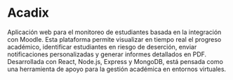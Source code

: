 ﻿# Acadix
Aplicación web para el monitoreo de estudiantes basada en la integración con Moodle. Esta plataforma permite visualizar en tiempo real el progreso académico, identificar estudiantes en riesgo de deserción, enviar notificaciones personalizadas y generar informes detallados en PDF. Desarrollada con React, Node.js, Express y MongoDB, está pensada como una herramienta de apoyo para la gestión académica en entornos virtuales.
